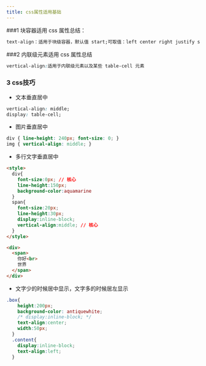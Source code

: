 ```yaml
---
title: css属性适用基础
---
```


###1 块容器适用 css 属性总结：

```css
text-align：适用于块级容器，默认值 start;可取值：left center right justify start end 


```

###2 内联级元素适用 css 属性总结

```css
vertical-align:适用于内联级元素以及某些 table-cell 元素
```

### 3 css技巧

* 文本垂直居中 

```css
vertical-align: middle;
display: table-cell;
```

* 图片垂直居中

```css
div { line-height: 240px; font-size: 0; }
img { vertical-align: middle; }
```

* 多行文字垂直居中

```html
<style>
  div{
    font-size:0px; // 核心
    line-height:150px;
    background-color:aquamarine
  }
  span{
    font-size:20px;
    line-height:30px;
    display:inline-block;
    vertical-align:middle; // 核心
  }
</style>

<div>
  <span>
    你好<br>
    世界
  </span>
</div>
```

* 文字少的时候居中显示，文字多的时候居左显示

```css
.box{
    height:200px;
    background-color: antiquewhite;
    /* display:inline-block; */
    text-align:center;
    width:50px;
  }
  .content{
    display:inline-block;
    text-align:left;
  }
```

